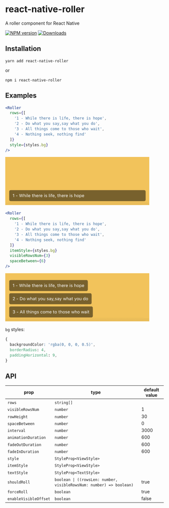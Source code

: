 # react-native-roller

A roller component for React Native

[![NPM version][npm-image]][npm-url]
[![Downloads][downloads-image]][npm-url]

[npm-url]: https://npmjs.org/package/react-native-roller
[downloads-image]: http://img.shields.io/npm/dm/react-native-roller.svg
[npm-image]: http://img.shields.io/npm/v/react-native-roller.svg

## Installation

```
yarn add react-native-roller
```

or

```
npm i react-native-roller
```

## Examples

```jsx
<Roller
  rows={[
    '1 - While there is life, there is hope',
    '2 - Do what you say,say what you do',
    '3 - All things come to those who wait',
    '4 - Nothing seek, nothing find'
  ]}
  style={styles.bg}
/>
```

![](examples/images/demo1.gif)

```jsx
<Roller
  rows={[
    '1 - While there is life, there is hope',
    '2 - Do what you say,say what you do',
    '3 - All things come to those who wait',
    '4 - Nothing seek, nothing find'
  ]}
  itemStyle={styles.bg}
  visibleRowsNum={3}
  spaceBetween={6}
/>
```

![](examples/images/demo2.gif)

`bg` styles:

```css
{
  backgroundColor: 'rgba(0, 0, 0, 0.5)',
  borderRadius: 4,
  paddingHorizontal: 9,
}
```

## API

| prop      | type  | default value |
| --------- | ------------- | ------------- |
| `rows`    | `string[]` |     |
| `visibleRowsNum` | `number` | 1 |
| `rowHeight` | `number` | 30 |
| `spaceBetween` | `number` | 0 |
| `interval` | `number` | 3000 |
| `animationDuration` | `number` | 600 |
| `fadeOutDuration` | `number` | 600 |
| `fadeInDuration` | `number` | 600 |
| `style` | `StyleProp<ViewStyle>` |  |
| `itemStyle` | `StyleProp<ViewStyle>` |  |
| `textStyle` | `StyleProp<TextStyle>` |  |
| `shouldRoll` | `boolean \| ((rowsLen: number, visibleRowsNum: number) => boolean)` | true |
| `forceRoll` | `boolean` | true |
| `enableVisibleOffset` | `boolean` | false |
